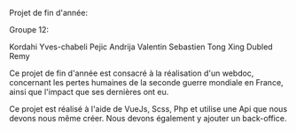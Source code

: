 Projet de fin d'année:

Groupe 12:

Kordahi Yves-chabeli
Pejic Andrija
Valentin Sebastien
Tong Xing
Dubled Remy

Ce projet de fin d'année est consacré à la réalisation d'un webdoc, concernant les pertes humaines de la seconde
guerre mondiale en France, ainsi que l'impact que ses dernières ont eu.

Ce projet est réalisé à l'aide de VueJs, Scss, Php et utilise une Api que nous devons nous même créer.
Nous devons également y ajouter un back-office.